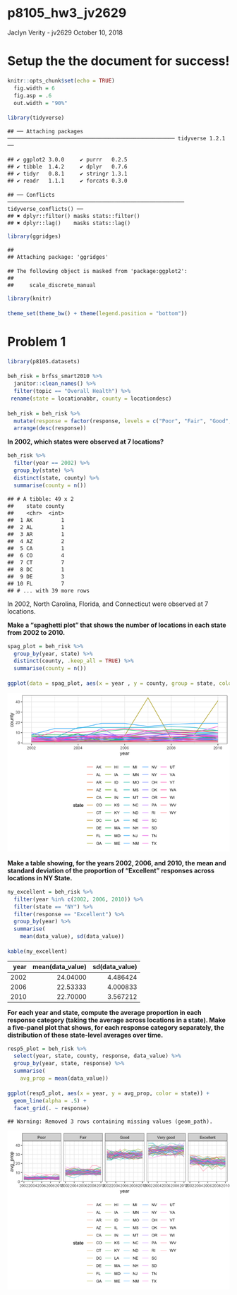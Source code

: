 p8105\_hw3\_jv2629
================
Jaclyn Verity - jv2629
October 10, 2018

Setup the the document for success!
===================================

``` r
knitr::opts_chunk$set(echo = TRUE)
  fig.width = 6
  fig.asp = .6
  out.width = "90%"

library(tidyverse)
```

    ## ── Attaching packages ───────────────────────────────────────────────────── tidyverse 1.2.1 ──

    ## ✔ ggplot2 3.0.0     ✔ purrr   0.2.5
    ## ✔ tibble  1.4.2     ✔ dplyr   0.7.6
    ## ✔ tidyr   0.8.1     ✔ stringr 1.3.1
    ## ✔ readr   1.1.1     ✔ forcats 0.3.0

    ## ── Conflicts ──────────────────────────────────────────────────────── tidyverse_conflicts() ──
    ## ✖ dplyr::filter() masks stats::filter()
    ## ✖ dplyr::lag()    masks stats::lag()

``` r
library(ggridges)
```

    ## 
    ## Attaching package: 'ggridges'

    ## The following object is masked from 'package:ggplot2':
    ## 
    ##     scale_discrete_manual

``` r
library(knitr)
  
theme_set(theme_bw() + theme(legend.position = "bottom"))
```

Problem 1
=========

``` r
library(p8105.datasets)

beh_risk = brfss_smart2010 %>% 
  janitor::clean_names() %>% 
  filter(topic == "Overall Health") %>% 
 rename(state = locationabbr, county = locationdesc)

beh_risk = beh_risk %>% 
  mutate(response = factor(response, levels = c("Poor", "Fair", "Good", "Very good", "Excellent"))) %>% 
  arrange(desc(response))
```

**In 2002, which states were observed at 7 locations?**

``` r
beh_risk %>% 
  filter(year == 2002) %>%
  group_by(state) %>% 
  distinct(state, county) %>%  
  summarise(county = n())
```

    ## # A tibble: 49 x 2
    ##    state county
    ##    <chr>  <int>
    ##  1 AK         1
    ##  2 AL         1
    ##  3 AR         1
    ##  4 AZ         2
    ##  5 CA         1
    ##  6 CO         4
    ##  7 CT         7
    ##  8 DC         1
    ##  9 DE         3
    ## 10 FL         7
    ## # ... with 39 more rows

In 2002, North Carolina, Florida, and Connecticut were observed at 7 locations.

**Make a “spaghetti plot” that shows the number of locations in each state from 2002 to 2010.**

``` r
spag_plot = beh_risk %>% 
  group_by(year, state) %>% 
  distinct(county, .keep_all = TRUE) %>%  
  summarise(county = n()) 

ggplot(data = spag_plot, aes(x = year , y = county, group = state, color = state)) + geom_line()
```

![](p8105_hw3_jv2629_files/figure-markdown_github/unnamed-chunk-2-1.png)

**Make a table showing, for the years 2002, 2006, and 2010, the mean and standard deviation of the proportion of “Excellent” responses across locations in NY State.**

``` r
ny_excellent = beh_risk %>% 
  filter(year %in% c(2002, 2006, 2010)) %>%
  filter(state == "NY") %>% 
  filter(response == "Excellent") %>% 
  group_by(year) %>% 
  summarise(
    mean(data_value), sd(data_value))

kable(ny_excellent)
```

|  year|  mean(data\_value)|  sd(data\_value)|
|-----:|------------------:|----------------:|
|  2002|           24.04000|         4.486424|
|  2006|           22.53333|         4.000833|
|  2010|           22.70000|         3.567212|

**For each year and state, compute the average proportion in each response category (taking the average across locations in a state). Make a five-panel plot that shows, for each response category separately, the distribution of these state-level averages over time.**

``` r
resp5_plot = beh_risk %>% 
  select(year, state, county, response, data_value) %>% 
  group_by(year, state, response) %>% 
  summarise(
    avg_prop = mean(data_value)) 

ggplot(resp5_plot, aes(x = year, y = avg_prop, color = state)) + 
  geom_line(alpha = .5) +
  facet_grid(. ~ response)
```

    ## Warning: Removed 3 rows containing missing values (geom_path).

![](p8105_hw3_jv2629_files/figure-markdown_github/unnamed-chunk-4-1.png)
